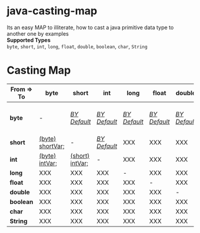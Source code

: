 # java-casting-map
Its an easy MAP to illiterate, how to cast a java primitive data type to another one by examples  
**Supported Types**  
`byte`, `short`, `int`, `long`, `float`, `double`, `boolean`, `char`, `String`  


Casting Map
============


| From => To 	|       **byte**        |       **short**       |   **int**     |         **long**      |       **float**       |   **double**     |         **boolean**      |       **char**       |   **String**     |  
| --- | --- | --- | --- | --- | --- | --- | --- | --- | --- |
| **byte**  	| -                     | [*BY Default*][01]      | [*BY Default*][02]    | [*BY Default*][03] | [*BY Default*][04]  | [*BY Default*][05] | [**INVALID**][06] | [*(char) byteVar; //ASCII Char*][07]  | [*Byte.toString(byteVar);*][08] |
| **short** 	| [(byte) shortVar;][10] | -                     | [*BY Default*][02]    | XXX | XXX  | XXX | XXX | XXX  | XXX |
| **int**   	| [(byte) intVar;][20]   | [(short) intVar;][21] | -     | XXX | XXX  | XXX | XXX | XXX  | XXX |
| **long**   	| XXX   | XXX | XXX | - | XXX  | XXX | XXX | XXX  | XXX |
| **float**   	| XXX   | XXX | XXX | XXX | -  | XXX | XXX | XXX  | XXX |
| **double**   	| XXX   | XXX | XXX | XXX | XXX  | - | XXX | XXX  | XXX |
| **boolean**	| XXX   | XXX | XXX | XXX | XXX  | XXX | - | XXX  | XXX |
| **char**   	| XXX   | XXX | XXX | XXX | XXX  | XXX | XXX | -  | XXX |
| **String**   	| XXX   | XXX | XXX | XXX | XXX  | XXX | XXX | XXX  | - |


[01]: https://github.com/ahmednabil88/java-casting-map/blob/master/src/castingMap/CastingByteTo.java#L20-L23
[02]: https://github.com/ahmednabil88/java-casting-map/blob/master/src/castingMap/CastingByteTo.java#L25-L28
[03]: https://github.com/ahmednabil88/java-casting-map/blob/master/src/castingMap/CastingByteTo.java#L30-L33
[04]: https://github.com/ahmednabil88/java-casting-map/blob/master/src/castingMap/CastingByteTo.java#L35-L38
[05]: https://github.com/ahmednabil88/java-casting-map/blob/master/src/castingMap/CastingByteTo.java#L40-L43
[06]: https://github.com/ahmednabil88/java-casting-map/blob/master/src/castingMap/CastingByteTo.java#L45-L48
[07]: https://github.com/ahmednabil88/java-casting-map/blob/master/src/castingMap/CastingByteTo.java#L50-L53
[08]: https://github.com/ahmednabil88/java-casting-map/blob/master/src/castingMap/CastingByteTo.java#L55-L57

[10]: https://www.url.com/
[02]: https://www.url.com/

[20]: https://www.url.com/
[21]: https://www.url.com/



